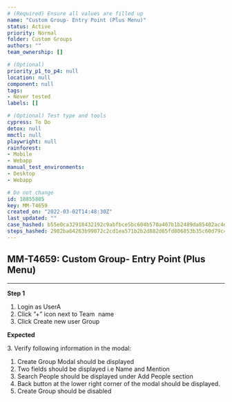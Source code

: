 ```yaml
---
# (Required) Ensure all values are filled up
name: "Custom Group- Entry Point (Plus Menu)"
status: Active
priority: Normal
folder: Custom Groups
authors: ""
team_ownership: []

# (Optional)
priority_p1_to_p4: null
location: null
component: null
tags: 
- Never tested
labels: []

# (Optional) Test type and tools
cypress: To Do
detox: null
mmctl: null
playwright: null
rainforest: 
- Mobile
- Webapp
manual_test_environments: 
- Desktop
- Webapp

# Do not change
id: 18855805
key: MM-T4659
created_on: "2022-03-02T14:48:30Z"
last_updated: ""
case_hashed: b55e0ca32918432192c9abfbce5bc604b570a407b1b2489da85402ac4d21c8829a48f9123fb5d5614c79959006604a8a
steps_hashed: 2982ba64263b99072c2cd1ea571b2b2d882d65fd806853b35c60d79c400ad91ba7db67b02f91e432cda7a23345769bba
---
```


<!-- (Auto-generated) Based on frontmatter's "key" and "name" -->

## MM-T4659: Custom Group- Entry Point (Plus Menu)

---

**Step 1**

1. Login as UserA
2. Click ”+” icon next to Team  name
3. Click Create new user Group

**Expected**

3\. Verify following information in the modal:

1. Create Group Modal should be displayed
2. Two fields should be displayed i.e Name and Mention
3. Search People should be displayed under Add People section
4. Back button at the lower right corner of the modal should be displayed.
5. Create Group should be disabled
